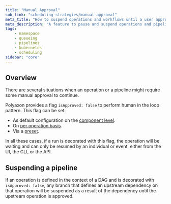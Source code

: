 ```yaml
---
title: "Manual Approval"
sub_link: "scheduling-strategies/manual-approval"
meta_title: "How to suspend operations and workflows until a user approves them - scheduling strategies"
meta_description: "A feature to pause and suspend operations and pipelines and wait for human approval to resume the work."
tags:
    - namespace
    - queueing
    - pipelines
    - kubernetes
    - scheduling
sidebar: "core"
---
```


## Overview

There are several situations when an operation or a pipeline might require some manual approval to continue.

Polyaxon provides a flag `isApproved: false` to perform human in the loop pattern. This flag can be set:
 * As default configuration on the [component level](/docs/core/specification/component/#isapproved).
 * On [per operation basis](/docs/core/specification/operation/#isapproved).
 * Via a [preset](/docs/core/scheduling-strategies/presets/).
 
In all these cases, if a run is decorated with this flag, the operation will be waiting and can only be resumed by an individual or event, either from the UI, the CLI, or the API.

## Suspending a pipeline

If an operation is defined in the context of a DAG and is decorated with `isApproved: false`, 
any branch that defines an upstream dependency on that operation will be suspended as a result of the dependency until the upstream operation is approved.
